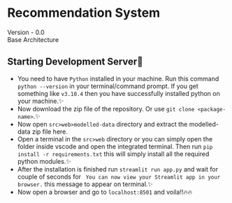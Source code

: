 # Recommendation System
  
Version - 0.0  
Base Architecture

## Starting Development Server:rocket:

- You need to have `Python` installed in your machine. Run this command `python --version` in your terminal/command prompt. If you get something like `v3.10.4` then you have successfully installed python on your machine.:sparkles:
- Now download the zip file of the repository. Or use `git clone <package-name>`.:sparkles:
- Now open `src>web>modelled-data` directory and extract the modelled-data zip file here.
- Open a terminal in the `src>web` directory or you can simply open the folder inside vscode and open the integrated terminal. Then run `pip install -r requirements.txt` this will simply install all the required python modules.:sparkles:
- After the installation is finished run `streamlit run app.py` and wait for couple of seconds for ` You can now view your Streamlit app in your browser.` this message to appear on terminal.:sparkles:
- Now open a browser and go to `localhost:8501` and voila!!:fire::fire:
